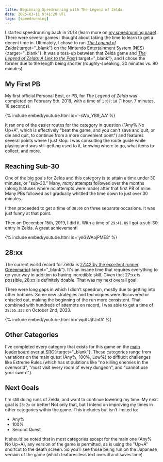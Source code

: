```yaml
---
title: Beginning Speedrunning with The Legend of Zelda
date: 2025-03-11 9:41:20 UTC
tags: [speedrunning]
---
```


I started speedrunning back in 2018 (learn more on [my speedrunning page](/speedrunning)). There were several games I thought about taking the time to learn to get a decent time in. Ultimately, I chose to run [*The Legend of Zelda*](https://en.wikipedia.org/wiki/The_Legend_of_Zelda_(video_game)){:target="_blank"} on the [Nintendo Entertainment System (NES)](https://en.wikipedia.org/wiki/Nintendo_Entertainment_System){:target="_blank"}. It was a toss-up between that Zelda game and [*The Legend of Zelda: A Link to the Past*](https://en.wikipedia.org/wiki/The_Legend_of_Zelda:_A_Link_to_the_Past){:target="_blank"}, and I chose the former due to the length being shorter (roughly-speaking, 30 minutes vs. 90 minutes).

## My First PB

My first official Personal Best, or PB, for *The Legend of Zelda* was completed on February 5th, 2018, with a time of `1:07:18` (1 hour, 7 minutes, 18 seconds).

{% include embed/youtube.html id='-sWp_YB9_AA' %}

It ran one of the easier routes for the category in question ("Any% No Up+A", which is effectively "beat the game, and you can't save and quit, or die and quit, to continue from a more convenient point") and features several points where I just stop. I was consulting the route guide while playing and was still getting used to it, knowing where to go, what items to collect, and more.

## Reaching Sub-30

One of the big goals for Zelda and this category is to attain a time under 30 minutes, or "sub-30." Many, *many* attempts followed over the months (along hiatuses where no attempts were made) after that first PB of mine. Many PBs followed as I gradually whittled the time down to just over 30 minutes.

I then proceeded to get a time of `30:00` on three separate occasions. It was just funny at that point.

Then on December 15th, 2019, I did it. With a time of `29:41.09` I got a sub-30 entry in Zelda. A great achievement!

{% include embed/youtube.html id='ynGWAojPME8' %}

## 28:xx

The current world record for Zelda is [27:42 by the excellent runner Greenmario](https://www.speedrun.com/the_legend_of_zelda/runs/y8oe4j1m){:target="_blank"}. It's an insane time that requires everything to go your way in addition to having incredible skill. Given that 27:xx is possible, 28:xx is definitely doable. That was my next overall goal.

There were long gaps in which I didn't speedrun, mostly due to getting into other hobbies. Some new strategies and techniques were discovered or chiseled out, making the beginning of the run more consistent. That combined with hundreds of attempts on record, I was able to get a time of `28:55.333` on October 2nd, 2023.

{% include embed/youtube.html id='vqdfUjfUnfA' %}

## Other Categories

I've completed every category that exists for this game on the [main leaderboard over at SRC](https://www.speedrun.com/the_legend_of_zelda){:target="_blank"}. These categories range from variations on the main quest (Any%, 100%, Low%) to diffiuclt challenges like Extreme Rules (which has stipulations like "no killing enemies in the overworld", "must visit every room of every dungeon", and "cannot use your sword").

## Next Goals

I'm still doing runs of Zelda, and want to continue lowering my time. My next goal is `28:2x` or better! Not only that, but I intend on improving my times in other categories within the game. This includes but isn't limited to:

- Any%
- 100%
- Second Quest

It should be noted that in most categories except for the main one (Any% No Up+A), any version of the game is permitted, as is using the "Up+A" shortcut to the death screen. So you'll see those being run on the Japanese version of the game (which features less text overall and saves time).
